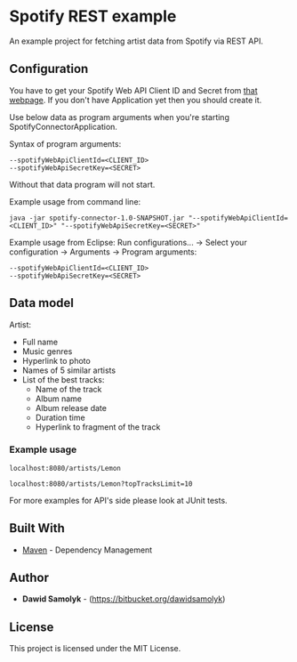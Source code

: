 # Spotify REST example

An example project for fetching artist data from Spotify via REST API.

## Configuration

You have to get your Spotify Web API Client ID and Secret from [that webpage](https://developer.spotify.com/my-applications). If you don't have Application yet then you should create it.

Use below data as program arguments when you're starting SpotifyConnectorApplication. 

Syntax of program arguments:
```
--spotifyWebApiClientId=<CLIENT_ID>
--spotifyWebApiSecretKey=<SECRET>
```

Without that data program will not start.

Example usage from command line:
```
java -jar spotify-connector-1.0-SNAPSHOT.jar "--spotifyWebApiClientId=<CLIENT_ID>" "--spotifyWebApiSecretKey=<SECRET>"
```

Example usage from Eclipse:
Run configurations... -> Select your configuration -> Arguments -> Program arguments:
```
--spotifyWebApiClientId=<CLIENT_ID>
--spotifyWebApiSecretKey=<SECRET>
```

## Data model

Artist:
- Full name
- Music genres
- Hyperlink to photo
- Names of 5 similar artists
- List of the best tracks:
	* Name of the track
	* Album name
	* Album release date
	* Duration time
	* Hyperlink to fragment of the track

### Example usage

```
localhost:8080/artists/Lemon
```

```
localhost:8080/artists/Lemon?topTracksLimit=10
```

For more examples for API's side please look at JUnit tests.

## Built With

* [Maven](https://maven.apache.org/) - Dependency Management

## Author

* **Dawid Samolyk** - (https://bitbucket.org/dawidsamolyk)

## License

This project is licensed under the MIT License.